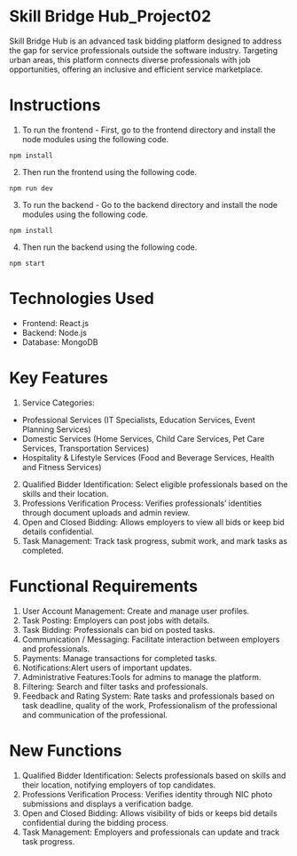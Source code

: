 # Skill Bridge Hub_Project02
 Skill Bridge Hub is an advanced task bidding platform designed to address the gap for service professionals outside the software industry. Targeting urban areas, this platform connects diverse professionals with job opportunities, offering an inclusive and efficient service marketplace.

# Instructions
 1. To run the frontend - First, go to the frontend directory and install the node modules using the following code.
```
npm install
```

2. Then run the frontend using the following code.
```
npm run dev
```

3. To run the backend - Go to the backend directory and install the node modules using the following code.
```
npm install
```
4. Then run the backend using the following code.
```
npm start
```

# Technologies Used
- Frontend: React.js
- Backend: Node.js
- Database: MongoDB
# Key Features
1. Service Categories:
  - Professional Services (IT Specialists, Education Services, Event Planning Services)
  - Domestic Services (Home Services, Child Care Services, Pet Care Services, Transportation Services)
  - Hospitality & Lifestyle Services (Food and Beverage Services, Health and Fitness Services)
2. Qualified Bidder Identification: Select eligible professionals based on the skills and their location.
3. Professions Verification Process: Verifies professionals’ identities through document uploads and admin review.
4. Open and Closed Bidding: Allows employers to view all bids or keep bid details confidential.
5. Task Management: Track task progress, submit work, and mark tasks as completed.

# Functional Requirements
1. User Account Management: Create and manage user profiles.
2. Task Posting: Employers can post jobs with details.
3. Task Bidding: Professionals can bid on posted tasks.
4. Communication / Messaging: Facilitate interaction between employers and professionals.
5. Payments: Manage transactions for completed tasks.
6. Notifications:Alert users of important updates.
7. Administrative Features:Tools for admins to manage the platform.
8. Filtering: Search and filter tasks and professionals.
9. Feedback and Rating System: Rate tasks and professionals based on task deadline, quality of the work, Professionalism of the professional and communication of the professional.

# New Functions
1. Qualified Bidder Identification: Selects professionals based on skills and their location, notifying employers of top candidates.
2. Professions Verification Process: Verifies identity through NIC photo submissions and displays a verification badge.
3. Open and Closed Bidding: Allows visibility of bids or keeps bid details confidential during the bidding process.
4. Task Management: Employers and professionals can update and track task progress.
